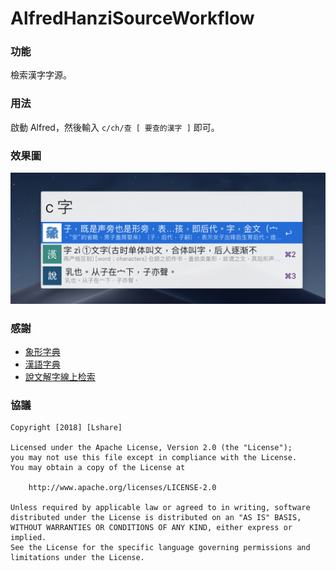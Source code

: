 # AlfredHanziSourceWorkflow
### 功能

檢索漢字字源。

### 用法

啟動 Alfred，然後輸入 `c/ch/查 [ 要查的漢字 ]` 即可。

### 效果圖

![screen_shot_search_zi](screenshot/screen_shot_search_zi.png)

### 感謝

- [象形字典](http://www.vividict.com/Default.aspx)
- [漢語字典](http://dict.iguci.cn/)
- [說文解字線上检索](http://www.shuowen.org/)

### 協議

```
Copyright [2018] [Lshare]

Licensed under the Apache License, Version 2.0 (the "License");
you may not use this file except in compliance with the License.
You may obtain a copy of the License at

    http://www.apache.org/licenses/LICENSE-2.0

Unless required by applicable law or agreed to in writing, software
distributed under the License is distributed on an "AS IS" BASIS,
WITHOUT WARRANTIES OR CONDITIONS OF ANY KIND, either express or implied.
See the License for the specific language governing permissions and
limitations under the License.
```